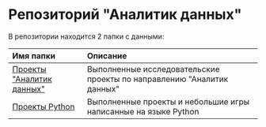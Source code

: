 # Репозиторий "Аналитик данных"
В репозитории находится 2 папки с данными:


| Имя папки                                                                                          | Описание                                                  | 
| :---------------------------------------------------------------------------------------------------- | :------------------------------------------------------------ |
| [Проекты "Аналитик данных"](https://github.com/mrKostya19/Data-Analyst/tree/main/Data_Analyst_projects)   | Выполненные исследовательские проекты по направлению "Аналитик данных"|
| [Проекты Python](https://github.com/mrKostya19/Data-Analyst/tree/main/Python%20projects)             | Выполненные проекты и небольшие игры написанные на языке Python |
